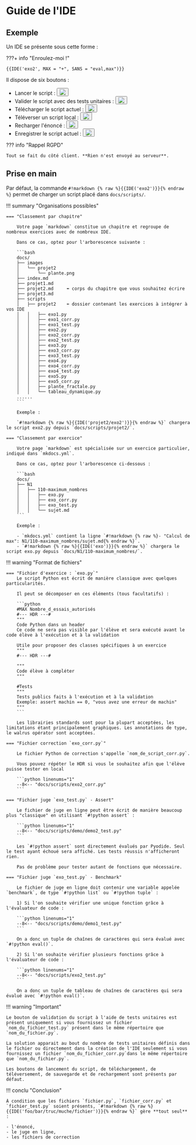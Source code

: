 # Guide de l'IDE

## Exemple

Un IDE se présente sous cette forme :

???+ info "Enroulez-moi !"

    {{IDE('exo2', MAX = "+", SANS = "eval,max")}}

Il dispose de six boutons :
<div class="py_mk_ide">
<ul>
<li> Lancer le script : <button class="tooltip"><img src="../pyodide-mkdocs/icons8-play-64.png"></button></li>
<li> Valider le script avec des tests unitaires : <button class="tooltip"><img src="../pyodide-mkdocs/icons8-check-64.png"></button></li>
<li> Télécharger le script actuel : <button class="tooltip"><img src="../pyodide-mkdocs/icons8-download-64.png"></button></li>
<li> Téléverser un script local : <button class="tooltip"><img src="../pyodide-mkdocs/icons8-upload-64.png"></button></li>
<li> Recharger l'énoncé : <button class="tooltip"><img src="../pyodide-mkdocs/icons8-restart-64.png"></button></li>
<li> Enregistrer le script actuel : <button class="tooltip"><img src="../pyodide-mkdocs/icons8-save-64.png"></button></li>
</ul>
</div>

??? info "Rappel RGPD"

    Tout se fait du côté client. **Rien n'est envoyé au serveur**.

## Prise en main

Par défaut, la commande `#!markdown {% raw %}{{IDE('exo2')}}{% endraw %}` permet de charger un script placé dans `docs/scripts/`.

!!! summary "Organisations possibles"

    === "Classement par chapitre"
    
        Votre page `markdown` constitue un chapitre et regroupe de nombreux exercices avec de nombreux IDE. 
        
        Dans ce cas, optez pour l'arborescence suivante :

        ```bash
        docs/
        ├── images
        │   └── projet2
        │       └── plante.png
        ├── index.md
        ├── projet1.md
        ├── projet2.md     ⬅︎ corps du chapitre que vous souhaitez écrire
        ├── projet3.md
        ├── scripts
        │   ├── projet2    ⬅︎ dossier contenant les exercices à intégrer à vos IDE
        │   │   ├── exo1.py
        │   │   ├── exo1_corr.py
        │   │   ├── exo1_test.py
        │   │   ├── exo2.py
        │   │   ├── exo2_corr.py
        │   │   ├── exo2_test.py
        │   │   ├── exo3.py
        │   │   ├── exo3_corr.py
        │   │   ├── exo3_test.py
        │   │   ├── exo4.py
        │   │   ├── exo4_corr.py
        │   │   ├── exo4_test.py
        │   │   ├── exo5.py
        │   │   ├── exo5_corr.py
        │   │   ├── plante_fractale.py
        │   │   └── tableau_dynamique.py
        ......
        ```
        
        Exemple : 
        
        `#!markdown {% raw %}{{IDE('projet2/exo2')}}{% endraw %}` chargera le script exo2.py depuis `docs/scripts/projet2/`.

    === "Classement par exercice" 
    
        Votre page `markdown` est spécialisée sur un exercice particulier, indiqué dans `mkdocs.yml`. 
        
        Dans ce cas, optez pour l'arborescence ci-dessous :

        ```bash
        docs/
        ├── N1
        │   ├── 110-maximum_nombres
        │   │   ├── exo.py
        │   │   ├── exo_corr.py
        │   │   ├── exo_test.py
        │   │   └── sujet.md
        ```

        Exemple : 
        
        - `mkdocs.yml` contient la ligne `#!markdown {% raw %}- "Calcul de max": N1/110-maximum_nombres/sujet.md{% endraw %}`. 
        - `#!markdown {% raw %}{{IDE('exo')}}{% endraw %}` chargera le script exo.py depuis `docs/N1/110-maximum_nombres/`.

!!! warning "Format de fichiers"

    === "Fichier d'exercice : `exo.py`"
        Le script Python est écrit de manière classique avec quelques particularités. 

        Il peut se décomposer en ces éléments (tous facultatifs) :

        ```python
        #MAX Nombre_d_essais_autorisés
        #--- HDR ---#
        """
        Code Python dans un header
        Ce code ne sera pas visible par l'élève et sera exécuté avant le code élève à l'exécution et à la validation
        
        Utile pour proposer des classes spécifiques à un exercice
        """
        #--- HDR ---#

        """
        Code élève à compléter
        """

        #Tests
        """
        Tests publics faits à l'exécution et à la validation
        Exemple: assert machin == 0, "vous avez une erreur de machin"
        """
        ```
        
        Les librairies standards sont pour la plupart acceptées, les limitations étant principalement graphiques. Les annotations de type, le walrus opérator sont acceptées.

    === "Fichier correction `exo_corr.py`"

        Le fichier Python de correction s'appelle `nom_de_script_corr.py`. 

        Vous pouvez répéter le HDR si vous le souhaitez afin que l'élève puisse tester en local

        ```python linenums="1"
        --8<-- "docs/scripts/exo2_corr.py"
        ```

    === "Fichier juge `exo_test.py` - Assert"

        Le fichier de juge en ligne peut être écrit de manière beaucoup plus "classique" en utilisant `#!python assert` :

        ```python linenums="1"
        --8<-- "docs/scripts/demo/demo2_test.py"
        ```
        
        Les `#!python assert` sont directement évalués par Pyodide. Seul le test ayant échoué sera affiché. Les tests réussis n'afficheront rien.
        
        Pas de problème pour tester autant de fonctions que nécessaire.

    === "Fichier juge `exo_test.py` - Benchmark"

        Le fichier de juge en ligne doit contenir une variable appelée `benchmark`, de type `#!python list` ou `#!python tuple` :

        1) Si l'on souhaite vérifier une unique fonction grâce à l'évaluateur de code :

        ```python linenums="1"
        --8<-- "docs/scripts/demo/demo1_test.py"
        ```
        
        On a donc un tuple de chaînes de caractères qui sera évalué avec `#!python eval()`. 
 
        2) Si l'on souhaite vérifier plusieurs fonctions grâce à l'évaluateur de code :
   
        ```python linenums="1"
        --8<-- "docs/scripts/exo2_test.py"
        ```

        On a donc un tuple de tableau de chaînes de caractères qui sera évalué avec `#!python eval()`. 

!!! warning "Important"

    Le bouton de validation du script à l'aide de tests unitaires est présent uniquement si vous fournissez un fichier `nom_du_fichier_test.py` présent dans le même répertoire que `nom_du_fichier.py`.

    La solution apparait au bout du nombre de tests unitaires définis dans le fichier ou directement dans la création de l'IDE seulement si vous fournissez un fichier `nom_du_fichier_corr.py`dans le même répertoire que `nom_du_fichier.py`.

    Les boutons de lancement du script, de téléchargement, de téléversement, de sauvegarde et de rechargement sont présents par défaut.

!!! conclu "Conclusion"

    À condition que les fichiers `fichier.py`, `fichier_corr.py` et `fichier_test.py` soient présents, `#!markdown {% raw %}{{IDE('foo/bar/truc/muche/fichier')}}{% endraw %}` gère **tout seul** :

    - l'énoncé, 
    - le juge en ligne, 
    - les fichiers de correction


<!-- !!! info "Exercices sur la longueur d'un tableau"

    === "Exercice 1"
        Complétez la fonction `longueur` afin que celle-ci renvoie la taille d'un tableau L.
        
        {{IDE('demo/demo1')}}


    === "Exercice 2"
        Complétez la fonction `longueur_ajout` afin que celle-ci renvoie la taille de deux tableaux T1 et T2.
        {{IDE('demo/demo2')}}

    === "Exercice 3"
        On découpe une phrase à l'aide de l'instruction [split](https://docs.python.org/fr/3/library/stdtypes.html#str.split "Instruction split en Python").

        Complétez la fonction `nombre_mots` afin que celle-ci renvoie le nombre de mots séparé par un espace d'une phrase `phrase`.
        {{IDEv('demo/demo3')}}

On peut bien sur enrouler tout cela... -->



<!--
??? info "Exercices sur la longueur d'un tableau"

    === "Exercice 1"
        Complétez la fonction `longueur` afin que celle-ci renvoie la taille d'un tableau L.
    
        {{IDE('demo/demo1')}}
        
    === "Exercice 2"
        Complétez la fonction `longueur_ajout` afin que celle-ci renvoie la taille de deux tableaux T1 et T2.
        {{IDE('demo/demo2')}}

    === "Exercice 3"
        On découpe une phrase à l'aide de l'instruction [split](https://docs.python.org/fr/3/library/stdtypes.html#str.split "Instruction split en Python").

        Complétez la fonction `nombre_mots` afin que celle-ci renvoie le nombre de mots séparé par un espace d'une phrase `phrase`.
        {{IDEv('demo/demo3')}}


## Technique !

_Pour l'instant, j'ai la grosse flemme d'écrire cette section._

En quelques mots, on crée deux `#!html div` désigné par un numéro auto-incrémenté : 

- `#!html <div id="editor_6">` crée la partie éditeur de texte. Ce `#!html div` est converti en éditeur grâce à l'[éditeur ACE](https://ace.c9.io "ACE Editor") ;
- `#!html <div id="term_editor_6">` crée la partie Terminal. Le Terminal n'est créé qu'au moment de la validation du script ou du juge en ligne. Il est créé grâce au plugin Terminal de jQuery par converstion du `#!html div` (voir section Guide du Terminal).


<!-- ??? info "Patience, patience"

    Le guide du IDE arrive bientôt.
 -->
